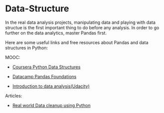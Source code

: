 # Data-Structure
In the real data analysis projects, manipulating data and playing with data structue is the first important thing to do before any analysis. 
In order to go further on the data analytics, master Pandas first.

Here are some useful links and free resources about Pandas and data structures in Python:

MOOC:

* [Coursera Python Data Structures]( https://www.coursera.org/learn/python-data/home/welcome)

* [Datacamp Pandas Foundations]( https://campus.datacamp.com/courses/pandas-foundations)

* [Introduction to data analysis(Udacity)](https://classroom.udacity.com/courses/ud170/lessons/5430778793/concepts/53961386130923)

Articles:

* [Real world Data cleanup using Python]( https://trendct.org/2016/08/05/real-world-data-cleanup-with-python-and-pandas/)
